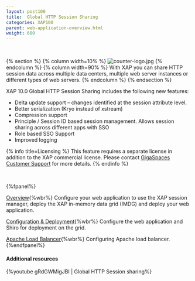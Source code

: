 ```yaml
---
layout: post100
title:  Global HTTP Session Sharing
categories: XAP100
parent: web-application-overview.html
weight: 600
---
```


<br>

{% section %}
{% column width=10% %}
![counter-logo.jpg](/attachment_files/subject/httpsession.png)
{% endcolumn %}
{% column width=90% %}
With XAP you can share HTTP session data across multiple data centers, multiple web server instances or different types of web servers.
{% endcolumn %}
{% endsection %}


XAP 10.0 Global HTTP Session Sharing includes the following new features:

- Delta update support – changes identified at the session attribute level.
- Better serialization (Kryo instead of xstream)
- Compression support
- Principle / Session ID based session management. Allows session sharing across different apps with SSO
- Role based SSO Support
- Improved logging


{% info title=Licensing %}
This feature requires a separate license in addition to the XAP commercial license. Please contact [GigaSpaces Customer Support](http://www.gigaspaces.com/content/customer-support-services) for more details.
{% endinfo %}


<br>

{%fpanel%}

[Overview](./global-http-session-sharing.html){%wbr%}
Configure your web application to use the XAP session manager, deploy the XAP in-memory data grid (IMDG) and deploy your web application.

[Configuration & Deployment](./global-http-session-sharing-configuration.html){%wbr%}
Configure the web application and Shiro for deployment on the grid.

[Apache Load Balancer](./global-http-session-sharing-load-balancer.html){%wbr%}
Configuring Apache load balancer.
{%endfpanel%}



#### Additional resources

{%youtube gRdGWMigJBI | Global HTTP Session sharing%}


